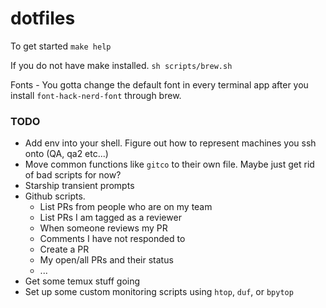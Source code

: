 # dotfiles

To get started `make help`

If you do not have make installed. `sh scripts/brew.sh`

Fonts - You gotta change the default font in every terminal app after you install `font-hack-nerd-font` through brew.

### TODO

- Add env into your shell. Figure out how to represent machines you ssh onto (QA, qa2 etc...)
- Move common functions like `gitco` to their own file. Maybe just get rid of bad scripts for now?
- Starship transient prompts
- Github scripts.
  - List PRs from people who are on my team
  - List PRs I am tagged as a reviewer
  - When someone reviews my PR
  - Comments I have not responded to
  - Create a PR
  - My open/all PRs and their status
  - ...
- Get some temux stuff going
- Set up some custom monitoring scripts using `htop`, `duf`, or `bpytop`
